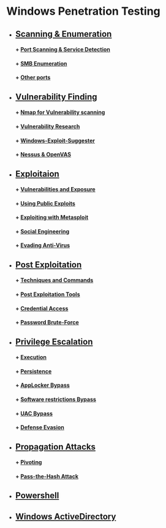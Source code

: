 #  Windows Penetration Testing
* ##  [  Scanning & Enumeration](https://github.com/sarathlalup/Cyber-security/tree/master/Windows%20Exploitaion/02.Scanning%20%26%20Enumeration)
   #### + [     Port Scanning & Service Detection](https://github.com/sarathlalup/Cyber-security/blob/master/Scanning%26Enumeration/Port%20Scanning%20%26%20Service%20Detection)
   
   #### + [     SMB Enumeration](https://github.com/sarathlalup/Cyber-security/tree/master/Windows%20Exploitaion/Penetration%20Testing/SMB%20Penetration%20Testing)
   #### + [     Other ports](https://github.com/sarathlalup/Cyber-security/tree/master/Penetration%20Testing)


* ##  [ Vulnerability Finding](https://github.com/sarathlalup/Cyber-security/tree/master/Windows%20Exploitaion/03.Vulnerability%20Finding)

   #### + [     Nmap for Vulnerability scanning](https://github.com/sarathlalup/Cyber-security/blob/master/Scanning%26Enumeration/Nmap%20for%20Web%20vulnerability%20scanning)
   
   #### + [     Vulnerability Research](https://github.com/sarathlalup/Cyber-security/blob/master/Vulnerability%20Finding/Vulnerability%20Research)
   
   #### + [     Windows-Exploit-Suggester](https://github.com/AonCyberLabs/Windows-Exploit-Suggester)
   
   #### + [     Nessus & OpenVAS](https://github.com/sarathlalup/Cyber-security/tree/master/Penetration%20Testing)

* ##  [ Exploitaion](https://github.com/sarathlalup/Cyber-security/tree/master/Windows%20Exploitaion/Initial%20Access)

   #### + [     Vulnerabilities and Exposure](https://github.com/sarathlalup/Cyber-security/tree/master/Windows%20Exploitaion/Vulnerabilities%20and%20Exposure)
   
   #### + [     Using Public Exploits ](https://github.com/AonCyberLabs/Windows-Exploit-Suggester)

   #### + [     Exploiting with Metasploit ](https://github.com/AonCyberLabs/Windows-Exploit-Suggester)
   
   #### + [     Social Engineering ](https://github.com/AonCyberLabs/Windows-Exploit-Suggester)
      
   #### + [     Evading Anti-Virus ](https://github.com/AonCyberLabs/Windows-Exploit-Suggester)

* ##  [ Post Exploitation](https://github.com/sarathlalup/Cyber-security/tree/master/Windows%20Exploitaion/Post%20Exploitaion)

   #### + [     Techniques and Commands](https://github.com/sarathlalup/Cyber-security/tree/master/Windows%20Exploitaion/Post%20Exploitaion/Techniques%20and%20Commands)
   #### + [     Post Exploitation Tools](https://github.com/sarathlalup/Cyber-security/blob/master/Windows%20Exploitaion/Post%20Exploitaion/Tools.md)
   
    #### + [     Credential Access](https://github.com/sarathlalup/Cyber-security/tree/master/Windows%20Exploitaion/Credential%20Access)
    #### + [     Password Brute-Force](https://github.com/sarathlalup/Cyber-security/tree/master/Windows%20Exploitaion/Credential%20Access)
   
* ##  [ Privilege Escalation](https://github.com/sarathlalup/Cyber-security/tree/master/Windows%20Exploitaion/Privilege%20escalation)

   #### + [     Execution](https://github.com/sarathlalup/Cyber-security/tree/master/Windows%20Exploitaion/Execution)
   
   #### + [     Persistence](https://github.com/sarathlalup/Cyber-security/tree/master/Windows%20Exploitaion/Persistence)
   
   #### + [     AppLocker Bypass](https://github.com/sarathlalup/Cyber-security/tree/master/Windows%20Exploitaion/Privilege%20escalation/AppLocker%20Bypass)
   #### + [     Software restrictions Bypass](https://github.com/sarathlalup/Cyber-security/tree/master/Windows%20Exploitaion/Privilege%20escalation/Software%20restrictions%20Bypass)
   
   #### + [     UAC Bypass](https://github.com/sarathlalup/Cyber-security/tree/master/Windows%20Exploitaion/Privilege%20escalation/User%20Account%20Control%20Bypass)
  
  #### + [     Defense Evasion](https://github.com/sarathlalup/Cyber-security/tree/master/Windows%20Exploitaion/Defense%20Evasion)
  
* ##  [Propagation Attacks ](https://github.com/sarathlalup/Cyber-security/tree/master/Windows%20Exploitaion/Powershell)
   
   #### + [     Pivoting](https://github.com/sarathlalup/Cyber-security/tree/master/Windows%20Exploitaion/Persistence)
   
   #### + [     Pass-the-Hash Attack](https://github.com/sarathlalup/Cyber-security/tree/master/Windows%20Exploitaion/Persistence)
   
* ##  [Powershell](https://github.com/sarathlalup/Cyber-security/tree/master/Windows%20Exploitaion/Powershell)

* ##  [Windows ActiveDirectory](https://github.com/sarathlalup/Cyber-security/tree/master/Windows%20Exploitaion/Windows%20ActiveDirectory)
